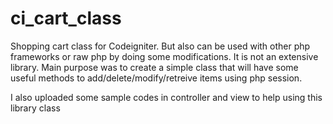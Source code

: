 # ci_cart_class
Shopping cart class for Codeigniter. But also can be used with other php frameworks or raw php by doing some modifications. It is not an extensive library. Main purpose was to create a simple class that will have some useful methods to add/delete/modify/retreive items using php session.

I also uploaded some sample codes in controller and view to help using this library class
